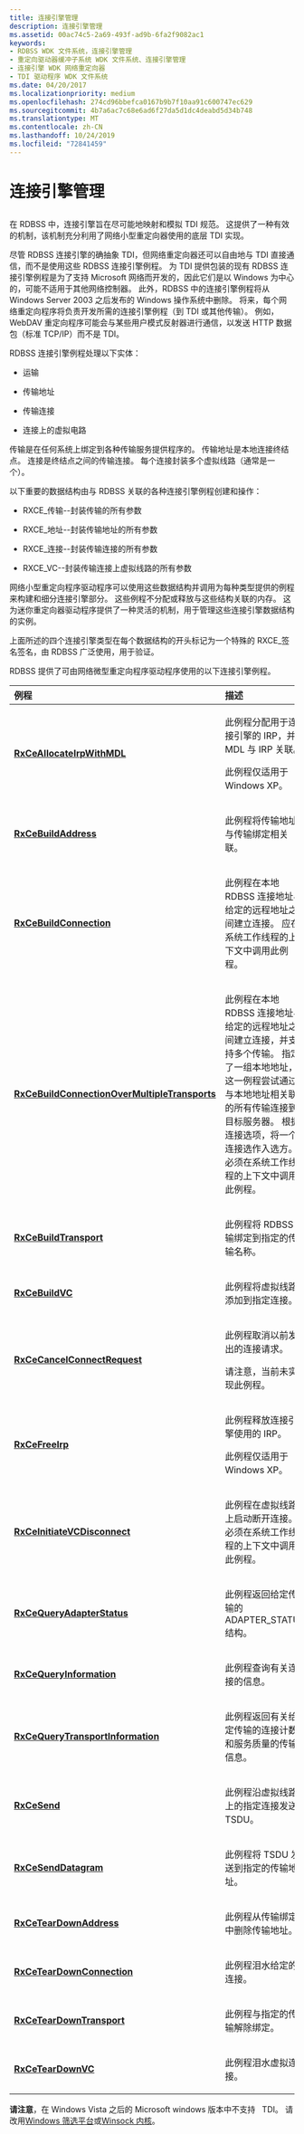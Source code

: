 ```yaml
---
title: 连接引擎管理
description: 连接引擎管理
ms.assetid: 00ac74c5-2a69-493f-ad9b-6fa2f9082ac1
keywords:
- RDBSS WDK 文件系统，连接引擎管理
- 重定向驱动器缓冲子系统 WDK 文件系统、连接引擎管理
- 连接引擎 WDK 网络重定向器
- TDI 驱动程序 WDK 文件系统
ms.date: 04/20/2017
ms.localizationpriority: medium
ms.openlocfilehash: 274cd96bbefca0167b9b7f10aa91c600747ec629
ms.sourcegitcommit: 4b7a6ac7c68e6ad6f27da5d1dc4deabd5d34b748
ms.translationtype: MT
ms.contentlocale: zh-CN
ms.lasthandoff: 10/24/2019
ms.locfileid: "72841459"
---
```

# <a name="connection-engine-management"></a>连接引擎管理


## <span id="ddk_connection_engine_management_if"></span><span id="DDK_CONNECTION_ENGINE_MANAGEMENT_IF"></span>


在 RDBSS 中，连接引擎旨在尽可能地映射和模拟 TDI 规范。 这提供了一种有效的机制，该机制充分利用了网络小型重定向器使用的底层 TDI 实现。

尽管 RDBSS 连接引擎的确抽象 TDI，但网络重定向器还可以自由地与 TDI 直接通信，而不是使用这些 RDBSS 连接引擎例程。 为 TDI 提供包装的现有 RDBSS 连接引擎例程是为了支持 Microsoft 网络而开发的，因此它们是以 Windows 为中心的，可能不适用于其他网络控制器。 此外，RDBSS 中的连接引擎例程将从 Windows Server 2003 之后发布的 Windows 操作系统中删除。 将来，每个网络重定向程序将负责开发所需的连接引擎例程（到 TDI 或其他传输）。 例如，WebDAV 重定向程序可能会与某些用户模式反射器进行通信，以发送 HTTP 数据包（标准 TCP/IP）而不是 TDI。

RDBSS 连接引擎例程处理以下实体：

-   运输

-   传输地址

-   传输连接

-   连接上的虚拟电路

传输是在任何系统上绑定到各种传输服务提供程序的。 传输地址是本地连接终结点。 连接是终结点之间的传输连接。 每个连接封装多个虚拟线路（通常是一个）。

以下重要的数据结构由与 RDBSS 关联的各种连接引擎例程创建和操作：

-   RXCE\_传输--封装传输的所有参数

-   RXCE\_地址--封装传输地址的所有参数

-   RXCE\_连接--封装传输连接的所有参数

-   RXCE\_VC--封装传输连接上虚拟线路的所有参数

网络小型重定向程序驱动程序可以使用这些数据结构并调用为每种类型提供的例程来构建和细分连接引擎部分。 这些例程不分配或释放与这些结构关联的内存。 这为迷你重定向器驱动程序提供了一种灵活的机制，用于管理这些连接引擎数据结构的实例。

上面所述的四个连接引擎类型在每个数据结构的开头标记为一个特殊的 RXCE\_签名签名，由 RDBSS 广泛使用，用于验证。

RDBSS 提供了可由网络微型重定向程序驱动程序使用的以下连接引擎例程。

<table>
<colgroup>
<col width="50%" />
<col width="50%" />
</colgroup>
<thead>
<tr class="header">
<th align="left">例程</th>
<th align="left">描述</th>
</tr>
</thead>
<tbody>
<tr class="odd">
<td align="left"><p><a href="https://docs.microsoft.com/windows-hardware/drivers/ddi/rxce/nf-rxce-rxceallocateirpwithmdl" data-raw-source="[&lt;strong&gt;RxCeAllocateIrpWithMDL&lt;/strong&gt;](https://docs.microsoft.com/windows-hardware/drivers/ddi/rxce/nf-rxce-rxceallocateirpwithmdl)"><strong>RxCeAllocateIrpWithMDL</strong></a></p></td>
<td align="left"><p>此例程分配用于连接引擎的 IRP，并将 MDL 与 IRP 关联。</p>
<p>此例程仅适用于 Windows XP。</p></td>
</tr>
<tr class="even">
<td align="left"><p><a href="https://docs.microsoft.com/windows-hardware/drivers/ddi/rxce/nf-rxce-rxcebuildaddress" data-raw-source="[&lt;strong&gt;RxCeBuildAddress&lt;/strong&gt;](https://docs.microsoft.com/windows-hardware/drivers/ddi/rxce/nf-rxce-rxcebuildaddress)"><strong>RxCeBuildAddress</strong></a></p></td>
<td align="left"><p>此例程将传输地址与传输绑定相关联。</p></td>
</tr>
<tr class="odd">
<td align="left"><p><a href="https://docs.microsoft.com/windows-hardware/drivers/ddi/rxce/nf-rxce-rxcebuildconnection" data-raw-source="[&lt;strong&gt;RxCeBuildConnection&lt;/strong&gt;](https://docs.microsoft.com/windows-hardware/drivers/ddi/rxce/nf-rxce-rxcebuildconnection)"><strong>RxCeBuildConnection</strong></a></p></td>
<td align="left"><p>此例程在本地 RDBSS 连接地址与给定的远程地址之间建立连接。 应在系统工作线程的上下文中调用此例程。</p></td>
</tr>
<tr class="even">
<td align="left"><p><a href="https://docs.microsoft.com/windows-hardware/drivers/ddi/rxce/nf-rxce-rxcebuildconnectionovermultipletransports" data-raw-source="[&lt;strong&gt;RxCeBuildConnectionOverMultipleTransports&lt;/strong&gt;](https://docs.microsoft.com/windows-hardware/drivers/ddi/rxce/nf-rxce-rxcebuildconnectionovermultipletransports)"><strong>RxCeBuildConnectionOverMultipleTransports</strong></a></p></td>
<td align="left"><p>此例程在本地 RDBSS 连接地址与给定的远程地址之间建立连接，并支持多个传输。 指定了一组本地地址，这一例程尝试通过与本地地址相关联的所有传输连接到目标服务器。 根据连接选项，将一个连接选作入选方。 必须在系统工作线程的上下文中调用此例程。</p></td>
</tr>
<tr class="odd">
<td align="left"><p><a href="https://docs.microsoft.com/windows-hardware/drivers/ddi/rxce/nf-rxce-rxcebuildtransport" data-raw-source="[&lt;strong&gt;RxCeBuildTransport&lt;/strong&gt;](https://docs.microsoft.com/windows-hardware/drivers/ddi/rxce/nf-rxce-rxcebuildtransport)"><strong>RxCeBuildTransport</strong></a></p></td>
<td align="left"><p>此例程将 RDBSS 传输绑定到指定的传输名称。</p></td>
</tr>
<tr class="even">
<td align="left"><p><a href="https://docs.microsoft.com/windows-hardware/drivers/ddi/rxce/nf-rxce-rxcebuildvc" data-raw-source="[&lt;strong&gt;RxCeBuildVC&lt;/strong&gt;](https://docs.microsoft.com/windows-hardware/drivers/ddi/rxce/nf-rxce-rxcebuildvc)"><strong>RxCeBuildVC</strong></a></p></td>
<td align="left"><p>此例程将虚拟线路添加到指定连接。</p></td>
</tr>
<tr class="odd">
<td align="left"><p><a href="https://docs.microsoft.com/windows-hardware/drivers/ddi/rxce/nf-rxce-rxcecancelconnectrequest" data-raw-source="[&lt;strong&gt;RxCeCancelConnectRequest&lt;/strong&gt;](https://docs.microsoft.com/windows-hardware/drivers/ddi/rxce/nf-rxce-rxcecancelconnectrequest)"><strong>RxCeCancelConnectRequest</strong></a></p></td>
<td align="left"><p>此例程取消以前发出的连接请求。</p>
<p>请注意，当前未实现此例程。</p></td>
</tr>
<tr class="even">
<td align="left"><p><a href="https://docs.microsoft.com/windows-hardware/drivers/ddi/rxce/nf-rxce-rxcefreeirp" data-raw-source="[&lt;strong&gt;RxCeFreeIrp&lt;/strong&gt;](https://docs.microsoft.com/windows-hardware/drivers/ddi/rxce/nf-rxce-rxcefreeirp)"><strong>RxCeFreeIrp</strong></a></p></td>
<td align="left"><p>此例程释放连接引擎使用的 IRP。</p>
<p>此例程仅适用于 Windows XP。</p></td>
</tr>
<tr class="odd">
<td align="left"><p><a href="https://docs.microsoft.com/windows-hardware/drivers/ddi/rxce/nf-rxce-rxceinitiatevcdisconnect" data-raw-source="[&lt;strong&gt;RxCeInitiateVCDisconnect&lt;/strong&gt;](https://docs.microsoft.com/windows-hardware/drivers/ddi/rxce/nf-rxce-rxceinitiatevcdisconnect)"><strong>RxCeInitiateVCDisconnect</strong></a></p></td>
<td align="left"><p>此例程在虚拟线路上启动断开连接。 必须在系统工作线程的上下文中调用此例程。</p></td>
</tr>
<tr class="even">
<td align="left"><p><a href="https://docs.microsoft.com/windows-hardware/drivers/ddi/rxce/nf-rxce-rxcequeryadapterstatus" data-raw-source="[&lt;strong&gt;RxCeQueryAdapterStatus&lt;/strong&gt;](https://docs.microsoft.com/windows-hardware/drivers/ddi/rxce/nf-rxce-rxcequeryadapterstatus)"><strong>RxCeQueryAdapterStatus</strong></a></p></td>
<td align="left"><p>此例程返回给定传输的 ADAPTER_STATUS 结构。</p></td>
</tr>
<tr class="odd">
<td align="left"><p><a href="https://docs.microsoft.com/windows-hardware/drivers/ddi/rxce/nf-rxce-rxcequeryinformation" data-raw-source="[&lt;strong&gt;RxCeQueryInformation&lt;/strong&gt;](https://docs.microsoft.com/windows-hardware/drivers/ddi/rxce/nf-rxce-rxcequeryinformation)"><strong>RxCeQueryInformation</strong></a></p></td>
<td align="left"><p>此例程查询有关连接的信息。</p></td>
</tr>
<tr class="even">
<td align="left"><p><a href="https://docs.microsoft.com/windows-hardware/drivers/ddi/rxce/nf-rxce-rxcequerytransportinformation" data-raw-source="[&lt;strong&gt;RxCeQueryTransportInformation&lt;/strong&gt;](https://docs.microsoft.com/windows-hardware/drivers/ddi/rxce/nf-rxce-rxcequerytransportinformation)"><strong>RxCeQueryTransportInformation</strong></a></p></td>
<td align="left"><p>此例程返回有关给定传输的连接计数和服务质量的传输信息。</p></td>
</tr>
<tr class="odd">
<td align="left"><p><a href="https://docs.microsoft.com/windows-hardware/drivers/ddi/rxce/nf-rxce-rxcesend" data-raw-source="[&lt;strong&gt;RxCeSend&lt;/strong&gt;](https://docs.microsoft.com/windows-hardware/drivers/ddi/rxce/nf-rxce-rxcesend)"><strong>RxCeSend</strong></a></p></td>
<td align="left"><p>此例程沿虚拟线路上的指定连接发送 TSDU。</p></td>
</tr>
<tr class="even">
<td align="left"><p><a href="https://docs.microsoft.com/windows-hardware/drivers/ddi/rxce/nf-rxce-rxcesenddatagram" data-raw-source="[&lt;strong&gt;RxCeSendDatagram&lt;/strong&gt;](https://docs.microsoft.com/windows-hardware/drivers/ddi/rxce/nf-rxce-rxcesenddatagram)"><strong>RxCeSendDatagram</strong></a></p></td>
<td align="left"><p>此例程将 TSDU 发送到指定的传输地址。</p></td>
</tr>
<tr class="odd">
<td align="left"><p><a href="https://docs.microsoft.com/windows-hardware/drivers/ddi/rxce/nf-rxce-rxceteardownaddress" data-raw-source="[&lt;strong&gt;RxCeTearDownAddress&lt;/strong&gt;](https://docs.microsoft.com/windows-hardware/drivers/ddi/rxce/nf-rxce-rxceteardownaddress)"><strong>RxCeTearDownAddress</strong></a></p></td>
<td align="left"><p>此例程从传输绑定中删除传输地址。</p></td>
</tr>
<tr class="even">
<td align="left"><p><a href="https://docs.microsoft.com/windows-hardware/drivers/ddi/rxce/nf-rxce-rxceteardownconnection" data-raw-source="[&lt;strong&gt;RxCeTearDownConnection&lt;/strong&gt;](https://docs.microsoft.com/windows-hardware/drivers/ddi/rxce/nf-rxce-rxceteardownconnection)"><strong>RxCeTearDownConnection</strong></a></p></td>
<td align="left"><p>此例程泪水给定的连接。</p></td>
</tr>
<tr class="odd">
<td align="left"><p><a href="https://docs.microsoft.com/windows-hardware/drivers/ddi/rxce/nf-rxce-rxceteardowntransport" data-raw-source="[&lt;strong&gt;RxCeTearDownTransport&lt;/strong&gt;](https://docs.microsoft.com/windows-hardware/drivers/ddi/rxce/nf-rxce-rxceteardowntransport)"><strong>RxCeTearDownTransport</strong></a></p></td>
<td align="left"><p>此例程与指定的传输解除绑定。</p></td>
</tr>
<tr class="even">
<td align="left"><p><a href="https://docs.microsoft.com/windows-hardware/drivers/ddi/rxce/nf-rxce-rxceteardownvc" data-raw-source="[&lt;strong&gt;RxCeTearDownVC&lt;/strong&gt;](https://docs.microsoft.com/windows-hardware/drivers/ddi/rxce/nf-rxce-rxceteardownvc)"><strong>RxCeTearDownVC</strong></a></p></td>
<td align="left"><p>此例程泪水虚拟连接。</p></td>
</tr>
</tbody>
</table>

 

**请注意**，在 Windows Vista 之后的 Microsoft windows 版本中不支持   TDI。 请改用[Windows 筛选平台](https://docs.microsoft.com/windows-hardware/drivers/network/windows-filtering-platform-callout-drivers2)或[Winsock 内核](https://docs.microsoft.com/windows-hardware/drivers/ddi/_netvista/)。

 

 

 




